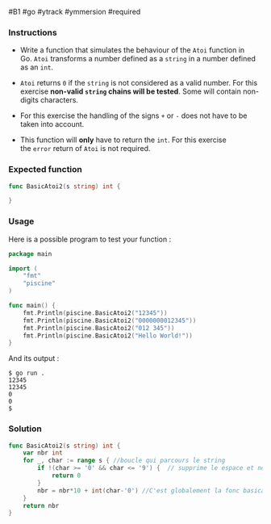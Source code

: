 #B1 #go #ytrack #ymmersion #required 
### Instructions

- Write a function that simulates the behaviour of the `Atoi` function in Go. `Atoi` transforms a number defined as a `string` in a number defined as an `int`.
    
- `Atoi` returns `0` if the `string` is not considered as a valid number. For this exercise **non-valid `string` chains will be tested**. Some will contain non-digits characters.
    
- For this exercise the handling of the signs `+` or `-` does not have to be taken into account.
    
- This function will **only** have to return the `int`. For this exercise the `error` return of `Atoi` is not required.
    

### Expected function

```go
func BasicAtoi2(s string) int {

}
```

### Usage

Here is a possible program to test your function :

```go
package main

import (
	"fmt"
	"piscine"
)

func main() {
	fmt.Println(piscine.BasicAtoi2("12345"))
	fmt.Println(piscine.BasicAtoi2("0000000012345"))
	fmt.Println(piscine.BasicAtoi2("012 345"))
	fmt.Println(piscine.BasicAtoi2("Hello World!"))
}
```

And its output :

```console
$ go run .
12345
12345
0
0
$
```

### Solution

```go
func BasicAtoi2(s string) int {
	var nbr int
	for _, char := range s { //boucle qui parcours le string
		if !(char >= '0' && char <= '9') {  // supprime le espace et non int
			return 0
		}
		nbr = nbr*10 + int(char-'0') //C'est globalement la fonc basicatoi
	}
	return nbr
}
```